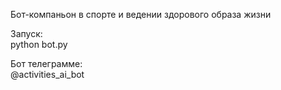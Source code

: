 Бот-компаньон в спорте и ведении здорового образа жизни

Запуск:\
python bot.py

Бот  телеграмме:\
@activities_ai_bot
